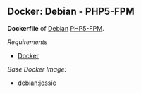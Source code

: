 ## Docker: Debian - PHP5-FPM

**Dockerfile** of [Debian](https://www.debian.org/) [PHP5-FPM](https://www.nginx.com/).

*Requirements*
- [Docker](https://www.docker.com/) 

*Base Docker Image:*
- [debian:jessie](https://hub.docker.com/_/debian/)

